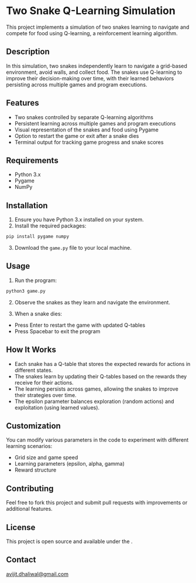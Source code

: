 # Two Snake Q-Learning Simulation

This project implements a simulation of two snakes learning to navigate and compete for food using Q-learning, a reinforcement learning algorithm.

## Description

In this simulation, two snakes independently learn to navigate a grid-based environment, avoid walls, and collect food. The snakes use Q-learning to improve their decision-making over time, with their learned behaviors persisting across multiple games and program executions.

## Features

- Two snakes controlled by separate Q-learning algorithms
- Persistent learning across multiple games and program executions
- Visual representation of the snakes and food using Pygame
- Option to restart the game or exit after a snake dies
- Terminal output for tracking game progress and snake scores

## Requirements

- Python 3.x
- Pygame
- NumPy

## Installation

1. Ensure you have Python 3.x installed on your system.
2. Install the required packages:
```bash
pip install pygame numpy
```
3. Download the `game.py` file to your local machine.

## Usage

1. Run the program:
```bash
python3 game.py
```
2. Observe the snakes as they learn and navigate the environment.

3. When a snake dies:

- Press Enter to restart the game with updated Q-tables
- Press Spacebar to exit the program

## How It Works

- Each snake has a Q-table that stores the expected rewards for actions in different states.
- The snakes learn by updating their Q-tables based on the rewards they receive for their actions.
- The learning persists across games, allowing the snakes to improve their strategies over time.
- The epsilon parameter balances exploration (random actions) and exploitation (using learned values).

## Customization

You can modify various parameters in the code to experiment with different learning scenarios:
- Grid size and game speed
- Learning parameters (epsilon, alpha, gamma)
- Reward structure

## Contributing

Feel free to fork this project and submit pull requests with improvements or additional features.

## License

This project is open source and available under the .

## Contact 

avijit.dhaliwal@gmail.com